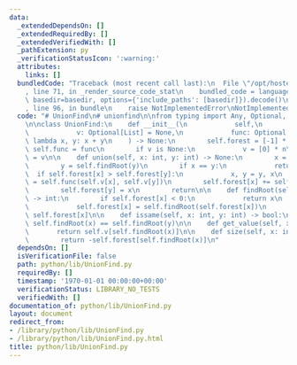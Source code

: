 ```yaml
---
data:
  _extendedDependsOn: []
  _extendedRequiredBy: []
  _extendedVerifiedWith: []
  _pathExtension: py
  _verificationStatusIcon: ':warning:'
  attributes:
    links: []
  bundledCode: "Traceback (most recent call last):\n  File \"/opt/hostedtoolcache/Python/3.9.1/x64/lib/python3.9/site-packages/onlinejudge_verify/documentation/build.py\"\
    , line 71, in _render_source_code_stat\n    bundled_code = language.bundle(stat.path,\
    \ basedir=basedir, options={'include_paths': [basedir]}).decode()\n  File \"/opt/hostedtoolcache/Python/3.9.1/x64/lib/python3.9/site-packages/onlinejudge_verify/languages/python.py\"\
    , line 96, in bundle\n    raise NotImplementedError\nNotImplementedError\n"
  code: "# UnionFind\n# unionfind\n\nfrom typing import Any, Optional, Callable, List\n\
    \n\nclass UnionFind:\n    def __init__(\n            self,\n            n: int,\n\
    \            v: Optional[List] = None,\n            func: Optional[Callable] =\
    \ lambda x, y: x + y\n    ) -> None:\n        self.forest = [-1] * n\n       \
    \ self.func = func\n        if v is None:\n            v = [0] * n\n        self.v\
    \ = v\n\n    def union(self, x: int, y: int) -> None:\n        x = self.findRoot(x)\n\
    \        y = self.findRoot(y)\n        if x == y:\n            return\n      \
    \  if self.forest[x] > self.forest[y]:\n            x, y = y, x\n        self.v[x]\
    \ = self.func(self.v[x], self.v[y])\n        self.forest[x] += self.forest[y]\n\
    \        self.forest[y] = x\n        return\n\n    def findRoot(self, x: int)\
    \ -> int:\n        if self.forest[x] < 0:\n            return x\n        else:\n\
    \            self.forest[x] = self.findRoot(self.forest[x])\n            return\
    \ self.forest[x]\n\n    def issame(self, x: int, y: int) -> bool:\n        return\
    \ self.findRoot(x) == self.findRoot(y)\n\n    def get_value(self, x: Any):\n \
    \       return self.v[self.findRoot(x)]\n\n    def size(self, x: int) -> int:\n\
    \        return -self.forest[self.findRoot(x)]\n"
  dependsOn: []
  isVerificationFile: false
  path: python/lib/UnionFind.py
  requiredBy: []
  timestamp: '1970-01-01 00:00:00+00:00'
  verificationStatus: LIBRARY_NO_TESTS
  verifiedWith: []
documentation_of: python/lib/UnionFind.py
layout: document
redirect_from:
- /library/python/lib/UnionFind.py
- /library/python/lib/UnionFind.py.html
title: python/lib/UnionFind.py
---
```

